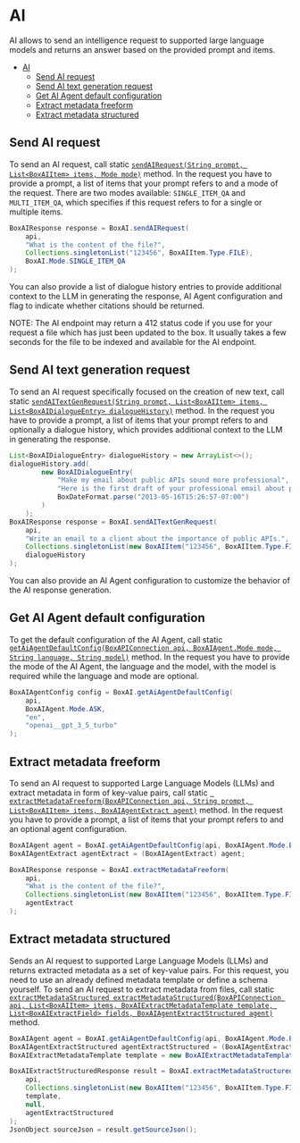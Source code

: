 AI
==

AI allows to send an intelligence request to supported large language models and returns
an answer based on the provided prompt and items.

<!-- START doctoc generated TOC please keep comment here to allow auto update -->
<!-- DON'T EDIT THIS SECTION, INSTEAD RE-RUN doctoc TO UPDATE -->

- [AI](#ai)
  - [Send AI request](#send-ai-request)
  - [Send AI text generation request](#send-ai-text-generation-request)
  - [Get AI Agent default configuration](#get-ai-agent-default-configuration)
  - [Extract metadata freeform](#extract-metadata-freeform)
  - [Extract metadata structured](#extract-metadata-structured)

<!-- END doctoc generated TOC please keep comment here to allow auto update -->

Send AI request
--------------------------

To send an AI request, call static
[`sendAIRequest(String prompt, List<BoxAIItem> items, Mode mode)`][send-ai-request] method.
In the request you have to provide a prompt, a list of items that your prompt refers to and a mode of the request.
There are two modes available: `SINGLE_ITEM_QA` and `MULTI_ITEM_QA`, which specifies if this request refers to
for a single or multiple items.

<!-- sample post_ai_ask -->
```java
BoxAIResponse response = BoxAI.sendAIRequest(
    api,
    "What is the content of the file?",
    Collections.singletonList("123456", BoxAIItem.Type.FILE),
    BoxAI.Mode.SINGLE_ITEM_QA
);
```

You can also provide a list of dialogue history entries to provide additional context to the LLM in generating the response, AI Agent configuration and flag to indicate whether citations should be returned.

NOTE: The AI endpoint may return a 412 status code if you use for your request a file which has just been updated to the box.
It usually takes a few seconds for the file to be indexed and available for the AI endpoint.

[send-ai-request]: https://opensource.box.com/box-java-sdk/javadoc/com/box/sdk/BoxAI.html#sendAIRequest-com.box.sdk.BoxAPIConnection-java.lang.String-java.util.List-com.box.sdk.BoxAI.Mode-

Send AI text generation request
--------------

To send an AI request specifically focused on the creation of new text, call static
[`sendAITextGenRequest(String prompt, List<BoxAIItem> items, List<BoxAIDialogueEntry> dialogueHistory)`][send-ai-text-gen-request] method.
In the request you have to provide a prompt, a list of items that your prompt refers to and optionally a dialogue history,
which provides additional context to the LLM in generating the response.

<!-- sample post_ai_text_gen -->
```java
List<BoxAIDialogueEntry> dialogueHistory = new ArrayList<>();
dialogueHistory.add(
        new BoxAIDialogueEntry(
            "Make my email about public APIs sound more professional",
            "Here is the first draft of your professional email about public APIs.",
            BoxDateFormat.parse("2013-05-16T15:26:57-07:00")
        )
    );
BoxAIResponse response = BoxAI.sendAITextGenRequest(
    api,
    "Write an email to a client about the importance of public APIs.",
    Collections.singletonList(new BoxAIItem("123456", BoxAIItem.Type.FILE)),
    dialogueHistory
);
```

You can also provide an AI Agent configuration to customize the behavior of the AI response generation.

[send-ai-text-gen-request]: https://opensource.box.com/box-java-sdk/javadoc/com/box/sdk/BoxAI.html#sendAITextGenRequest-com.box.sdk.BoxAPIConnection-java.lang.String-java.util.List-java.util.List-

Get AI Agent default configuration
--------------------------

To get the default configuration of the AI Agent, call static
[`getAiAgentDefaultConfig(BoxAPIConnection api, BoxAIAgent.Mode mode, String language, String model)`][get-ai-agent-default-config] method.
In the request you have to provide the mode of the AI Agent, the language and the model, with the model is required while the language and mode are optional.

<!-- sample get_ai_agent_default -->
```java
BoxAIAgentConfig config = BoxAI.getAiAgentDefaultConfig(
    api,
    BoxAIAgent.Mode.ASK,
    "en",
    "openai__gpt_3_5_turbo"
);
```

[get-ai-agent-default-config]: http://opensource.box.com/box-java-sdk/javadoc/com/box/sdk/BoxAI.html#getAiAgentDefaultConfig-com.box.sdk.BoxAPIConnection-com.box.sdk.ai.BoxAIAgent.Mode-java.lang.String-java.lang.String-

Extract metadata freeform
--------------------------

To send an AI request to supported Large Language Models (LLMs) and extract metadata in form of key-value pairs, call static
[` extractMetadataFreeform(BoxAPIConnection api, String prompt, List<BoxAIItem> items, BoxAIAgentExtract agent)`][extract-metadata-freeform] method.
In the request you have to provide a prompt, a list of items that your prompt refers to and an optional agent configuration.

<!-- sample post_ai_extract -->
```java
BoxAIAgent agent = BoxAI.getAiAgentDefaultConfig(api, BoxAIAgent.Mode.EXTRACT, "en-US", null);
BoxAIAgentExtract agentExtract = (BoxAIAgentExtract) agent;

BoxAIResponse response = BoxAI.extractMetadataFreeform(
    api,
    "What is the content of the file?",
    Collections.singletonList(new BoxAIItem("123456", BoxAIItem.Type.FILE)),
    agentExtract
);
```

[extract-metadata-freeform]: https://opensource.box.com/box-java-sdk/javadoc/com/box/sdk/BoxAI.html#extractMetadataFreeform-com.box.sdk.BoxAPIConnection-java.lang.String-java.util.List-com.box.sdk.ai.BoxAIAgentExtract-

Extract metadata structured
--------------------------

Sends an AI request to supported Large Language Models (LLMs) and returns extracted metadata as a set of key-value pairs. For this request, you need to use an already defined metadata template or define a schema yourself. 
To send an AI request to extract metadata from files, call static
[`extractMetadataStructured extractMetadataStructured(BoxAPIConnection api, List<BoxAIItem> items, BoxAIExtractMetadataTemplate template, List<BoxAIExtractField> fields, BoxAIAgentExtractStructured agent)`][extract-metadata-structured] method.

<!-- sample post_ai_extract_structured -->
```java
BoxAIAgent agent = BoxAI.getAiAgentDefaultConfig(api, BoxAIAgent.Mode.EXTRACT_STRUCTURED, "en-US", null);
BoxAIAgentExtractStructured agentExtractStructured = (BoxAIAgentExtractStructured) agent;
BoxAIExtractMetadataTemplate template = new BoxAIExtractMetadataTemplate("templateKey", "enterprise");

BoxAIExtractStructuredResponse result = BoxAI.extractMetadataStructured(
    api,
    Collections.singletonList(new BoxAIItem("123456", BoxAIItem.Type.FILE)),
    template,
    null,
    agentExtractStructured
);
JsonObject sourceJson = result.getSourceJson();
```

[extract-metadata-structured]: https://opensource.box.com/box-java-sdk/javadoc/com/box/sdk/BoxAI.html#extractMetadataStructured-com.box.sdk.BoxAPIConnection-java.util.List-com.box.sdk.ai.BoxAIExtractMetadataTemplate-java.util.List-com.box.sdk.ai.BoxAIAgentExtractStructured-
